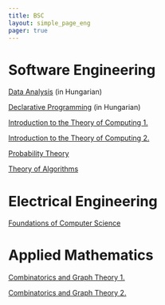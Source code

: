 ```yaml
---
title: BSC
layout: simple_page_eng 
pager: true
---
```


Software Engineering
=========================

[Data Analysis](https://portal.vik.bme.hu/kepzes/targyak/VISZAC00/en/) (in Hungarian)

[Declarative Programming](http://dp.iit.bme.hu/) (in Hungarian)

[Introduction to the Theory of Computing 1.](http://cs.bme.hu/itc1)

[Introduction to the Theory of Computing 2.](http://cs.bme.hu/itc2)

[Probability Theory](https://portal.vik.bme.hu/kepzes/targyak/VISZAB00/en/)

[Theory of Algorithms](http://cs.bme.hu/thalg/)


Electrical Engineering
======================

[Foundations of Computer Science](http://cs.bme.hu/fcs/)


Applied Mathematics
===================

[Combinatorics and Graph Theory 1.](http://www.cs.bme.hu/cgt1) 

[Combinatorics and Graph Theory 2.](https://portal.vik.bme.hu/kepzes/targyak/VISZA026/en/) 



